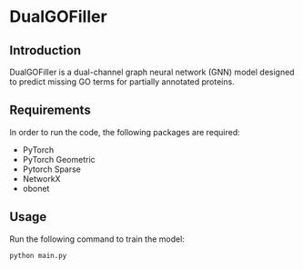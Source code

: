 # DualGOFiller

## Introduction
DualGOFiller is a dual-channel graph neural network (GNN) model designed to predict missing GO terms for partially annotated proteins.

## Requirements

In order to run the code, the following packages are required:

- PyTorch
- PyTorch Geometric
- Pytorch Sparse
- NetworkX
- obonet

## Usage

Run the following command to train the model:

```
python main.py
```